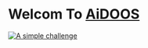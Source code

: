 # Welcom To [AiDOOS](www.aidoos.com)
[![A simple challenge](https://www.aidoos.com//media/images/AiDOOS-Challenge-Banner.jpeg)](https://www.aidoos.com)
